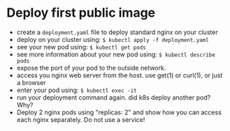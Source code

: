 # Deploy first public image

* create a `deployment.yaml` file to deploy standard nginx on your cluster
* deploy on your cluster using:
    `$ kubectl apply -f deployment.yaml`
* see your new pod using:
    `$ kubectl get pods`
* see more information about your new pod using:
    `$ kubectl describe pods`
* expose the port of your pod to the outside network.
* access you nginx web server from the host.
    use get(1) or curl(1), or just a browser
* enter your pod using:
    `$ kubectl exec -it`
* run your deployment command again.
    did k8s deploy another pod? Why?
* Deploy 2 nginx pods using "replicas: 2" and show how you can access each nginx
    separately. Do not use a service!
